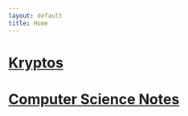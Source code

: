 ```yaml
---
layout: default
title: Home
---
```


# [Kryptos](./kryptos/README.md)
# [Computer Science Notes](./Notes/README.md)

